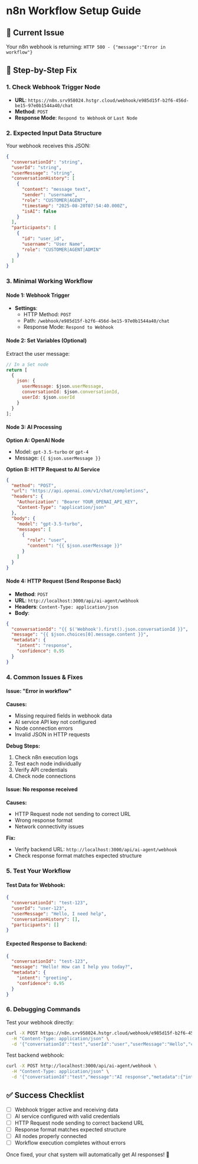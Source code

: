 # n8n Workflow Setup Guide

## 🚨 Current Issue
Your n8n webhook is returning: `HTTP 500 - {"message":"Error in workflow"}`

## 🔧 Step-by-Step Fix

### 1. Check Webhook Trigger Node
- **URL**: `https://n8n.srv958024.hstgr.cloud/webhook/e985d15f-b2f6-456d-be15-97e0b1544a40/chat`
- **Method**: `POST`
- **Response Mode**: `Respond to Webhook` or `Last Node`

### 2. Expected Input Data Structure
Your webhook receives this JSON:
```json
{
  "conversationId": "string",
  "userId": "string", 
  "userMessage": "string",
  "conversationHistory": [
    {
      "content": "message text",
      "sender": "username",
      "role": "CUSTOMER|AGENT",
      "timestamp": "2025-08-20T07:54:40.000Z",
      "isAI": false
    }
  ],
  "participants": [
    {
      "id": "user_id",
      "username": "User Name",
      "role": "CUSTOMER|AGENT|ADMIN"
    }
  ]
}
```

### 3. Minimal Working Workflow

#### Node 1: Webhook Trigger
- **Settings**: 
  - HTTP Method: `POST`
  - Path: `/webhook/e985d15f-b2f6-456d-be15-97e0b1544a40/chat`
  - Response Mode: `Respond to Webhook`

#### Node 2: Set Variables (Optional)
Extract the user message:
```javascript
// In a Set node
return [
  {
    json: {
      userMessage: $json.userMessage,
      conversationId: $json.conversationId,
      userId: $json.userId
    }
  }
];
```

#### Node 3: AI Processing
**Option A: OpenAI Node**
- Model: `gpt-3.5-turbo` or `gpt-4`
- Message: `{{ $json.userMessage }}`

**Option B: HTTP Request to AI Service**
```json
{
  "method": "POST",
  "url": "https://api.openai.com/v1/chat/completions",
  "headers": {
    "Authorization": "Bearer YOUR_OPENAI_API_KEY",
    "Content-Type": "application/json"
  },
  "body": {
    "model": "gpt-3.5-turbo",
    "messages": [
      {
        "role": "user", 
        "content": "{{ $json.userMessage }}"
      }
    ]
  }
}
```

#### Node 4: HTTP Request (Send Response Back)
- **Method**: `POST`
- **URL**: `http://localhost:3000/api/ai-agent/webhook`
- **Headers**: `Content-Type: application/json`
- **Body**:
```json
{
  "conversationId": "{{ $('Webhook').first().json.conversationId }}",
  "message": "{{ $json.choices[0].message.content }}",
  "metadata": {
    "intent": "response",
    "confidence": 0.95
  }
}
```

### 4. Common Issues & Fixes

#### Issue: "Error in workflow"
**Causes:**
- Missing required fields in webhook data
- AI service API key not configured
- Node connection errors
- Invalid JSON in HTTP requests

**Debug Steps:**
1. Check n8n execution logs
2. Test each node individually
3. Verify API credentials
4. Check node connections

#### Issue: No response received
**Causes:**
- HTTP Request node not sending to correct URL
- Wrong response format
- Network connectivity issues

**Fix:**
- Verify backend URL: `http://localhost:3000/api/ai-agent/webhook`
- Check response format matches expected structure

### 5. Test Your Workflow

#### Test Data for Webhook:
```json
{
  "conversationId": "test-123",
  "userId": "user-123",
  "userMessage": "Hello, I need help",
  "conversationHistory": [],
  "participants": []
}
```

#### Expected Response to Backend:
```json
{
  "conversationId": "test-123",
  "message": "Hello! How can I help you today?",
  "metadata": {
    "intent": "greeting",
    "confidence": 0.95
  }
}
```

### 6. Debugging Commands

Test your webhook directly:
```bash
curl -X POST https://n8n.srv958024.hstgr.cloud/webhook/e985d15f-b2f6-456d-be15-97e0b1544a40/chat \
  -H "Content-Type: application/json" \
  -d '{"conversationId":"test","userId":"user","userMessage":"Hello","conversationHistory":[],"participants":[]}'
```

Test backend webhook:
```bash
curl -X POST http://localhost:3000/api/ai-agent/webhook \
  -H "Content-Type: application/json" \
  -d '{"conversationId":"test","message":"AI response","metadata":{"intent":"test"}}'
```

## ✅ Success Checklist
- [ ] Webhook trigger active and receiving data
- [ ] AI service configured with valid credentials
- [ ] HTTP Request node sending to correct backend URL
- [ ] Response format matches expected structure
- [ ] All nodes properly connected
- [ ] Workflow execution completes without errors

Once fixed, your chat system will automatically get AI responses! 🚀
